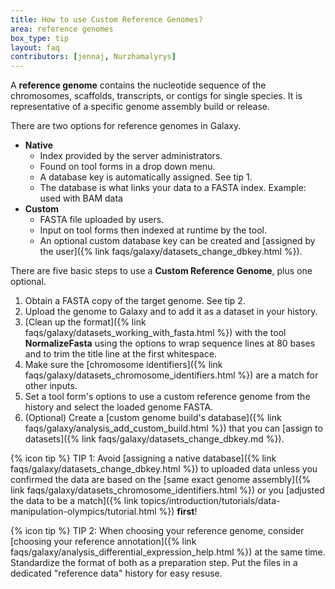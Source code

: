 ```yaml
---
title: How to use Custom Reference Genomes?
area: reference genomes
box_type: tip
layout: faq
contributors: [jennaj, Nurzhamalyrys]
---
```



A **reference genome** contains the nucleotide sequence of the chromosomes, scaffolds, transcripts, or contigs for single species. It is representative of a specific genome assembly build or release.

 
There are two options for reference genomes in Galaxy.
* **Native**
   * Index provided by the server administrators.
   * Found on tool forms in a drop down menu.
   * A database key is automatically assigned. See tip 1.
   * The database is what links your data to a FASTA index. Example: used with BAM data
* **Custom** 
   * FASTA file uploaded by users. 
   * Input on tool forms then indexed at runtime by the tool.
   * An optional custom database key can be created and [assigned by the user]({% link faqs/galaxy/datasets_change_dbkey.html %}).

There are five basic steps to use a **Custom Reference Genome**, plus one optional.
1. Obtain a FASTA copy of the target genome. See tip 2.
2. Upload the genome to Galaxy and to add it as a dataset in your history.
3. [Clean up the format]({% link faqs/galaxy/datasets_working_with_fasta.html %}) with the tool **NormalizeFasta** using the options to wrap sequence lines at 80 bases and to trim the title line at the first whitespace.
4. Make sure the [chromosome identifiers]({% link faqs/galaxy/datasets_chromosome_identifiers.html %}) are a match for other inputs.
5. Set a tool form's options to use a custom reference genome from the history and select the loaded genome FASTA.
6. (Optional) Create a [custom genome build's database]({% link faqs/galaxy/analysis_add_custom_build.html %}) that you can [assign to datasets]({% link faqs/galaxy/datasets_change_dbkey.md %}).

{% icon tip %} TIP 1: Avoid [assigning a native database]({% link faqs/galaxy/datasets_change_dbkey.html %}) to uploaded data unless you confirmed the data are based on the [same exact genome assembly]({% link faqs/galaxy/datasets_chromosome_identifiers.html %}) or you [adjusted the data to be a match]({% link topics/introduction/tutorials/data-manipulation-olympics/tutorial.html %}) **first**!

{% icon tip %} TIP 2: When choosing your reference genome, consider [choosing your reference annotation]({% link faqs/galaxy/analysis_differential_expression_help.html %}) at the same time. Standardize the format of both as a preparation step. Put the files in a dedicated "reference data" history for easy resuse.
